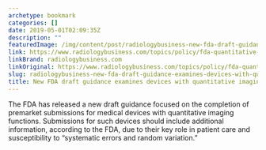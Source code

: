```yaml
---
archetype: bookmark
categories: []
date: 2019-05-01T02:09:35Z
description: ""
featuredImage: /img/content/post/radiologybusiness-new-fda-draft-guidance-examines-devices-with-quantitative-imaging-functions.jpg
link: https://www.radiologybusiness.com/topics/policy/fda-quantitative-imaging-function-premarket
linkBrand: radiologybusiness.com
linkOriginal: https://www.radiologybusiness.com/topics/policy/fda-quantitative-imaging-function-premarket
slug: radiologybusiness-new-fda-draft-guidance-examines-devices-with-quantitative-imaging-functions
title: New FDA draft guidance examines devices with quantitative imaging functions
---
```

The FDA has released a new draft guidance focused on the completion of premarket submissions for medical devices with quantitative imaging functions. Submissions for such devices should include additional information, according to the FDA, due to their key role in patient care and susceptibility to “systematic errors and random variation.”